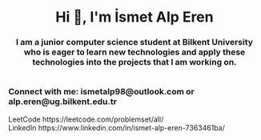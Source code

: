 <h1 align="center">Hi 👋, I'm İsmet Alp Eren</h1>
<h3 align="center">I am a junior computer science student at Bilkent University who is eager to learn new technologies and apply these technologies into the projects that I am working on.</h3>


#


<h3 align="left">Connect with me: ismetalp98@outlook.com  or alp.eren@ug.bilkent.edu.tr</h3>
<href> <a> LeetCode </a> https://leetcode.com/problemset/all/ </href> <br>
<href ><a> LinkedIn </a>  https://www.linkedin.com/in/ismet-alp-eren-7363461ba/ </href>
